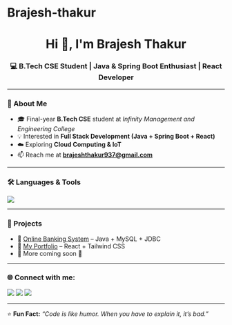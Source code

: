 # Brajesh-thakur
<h1 align="center">Hi 👋, I'm Brajesh Thakur</h1>
<h3 align="center">💻 B.Tech CSE Student | Java & Spring Boot Enthusiast | React Developer</h3>

---

### 🚀 About Me
- 🎓 Final-year **B.Tech CSE** student at *Infinity Management and Engineering College*  
- 💡 Interested in **Full Stack Development (Java + Spring Boot + React)**  
- ☁️ Exploring **Cloud Computing & IoT**  
- 📫 Reach me at **brajeshthakur937@gmail.com**

---

### 🛠️ Languages & Tools
<p align="left"> 
  <img src="https://skillicons.dev/icons?i=java,spring,react,mysql,html,css,js,git,github,vscode" />
</p>

---

### 📂 Projects
- 🔹 [Online Banking System](https://github.com/YOUR-USERNAME/online-banking) – Java + MySQL + JDBC  
- 🔹 [My Portfolio](https://github.com/YOUR-USERNAME/my-portfolio) – React + Tailwind CSS  
- 🔹 More coming soon 🚀  

---

### 🌐 Connect with me:
<p align="left">
<a href="https://www.linkedin.com/in/YOUR-LINKEDIN/" target="_blank"><img src="https://img.shields.io/badge/-LinkedIn-blue?style=for-the-badge&logo=linkedin" /></a>
<a href="mailto:brajeshthakur937@gmail.com"><img src="https://img.shields.io/badge/-Gmail-red?style=for-the-badge&logo=gmail&logoColor=white" /></a>
<a href="https://github.com/YOUR-USERNAME" target="_blank"><img src="https://img.shields.io/badge/-GitHub-black?style=for-the-badge&logo=github" /></a>
</p>

---

⭐ **Fun Fact:** *“Code is like humor. When you have to explain it, it’s bad.”*  
